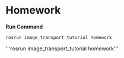 # Homework

__Run Command__

`rosrun image_transport_tutorial homework`

'''rosrun image_transport_tutorial homework'''
